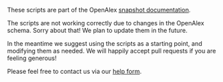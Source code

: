 These scripts are part of the OpenAlex [snapshot documentation](https://docs.openalex.org/download-all-data/openalex-snapshot). 

The scripts are not working correctly due to changes in the OpenAlex schema. Sorry about that! We plan to update them in the future. 

In the meantime we suggest using the scripts as a starting point, and modifying them as needed. We will happily accept pull 
requests if you are feeling generous!

Please feel free to contact us via our 
[help form](https://openalex.org/help).